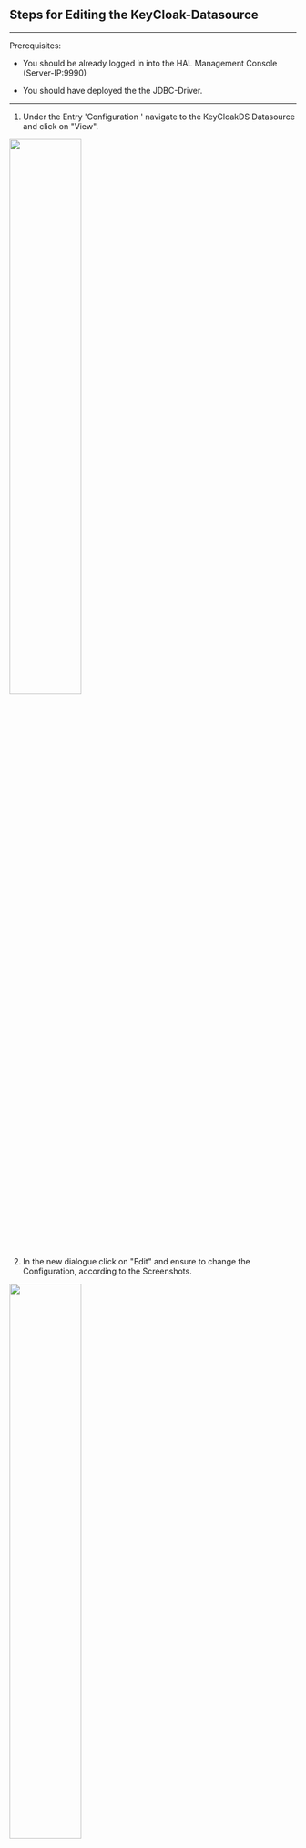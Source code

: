 ## Steps for Editing the KeyCloak-Datasource
---

Prerequisites:
* You should be already logged in into the HAL Management Console (Server-IP:9990)

*  You should have deployed the the JDBC-Driver.
---

1. Under the Entry 'Configuration ' 
   navigate to the KeyCloakDS Datasource and click on "View".

<img src="A_DS.png" alt="" width="50%"/>


2. In the new dialogue click on "Edit" and ensure to change the Configuration, according to the Screenshots. 


<img src="B_DS.png" alt="" width="50%"/>


<img src="C_DS.png" alt="" width="50%"/>


<img src="E_DS.png" alt="" width="50%"/>

---
Below you find the Field-Values from the Screenshots:

### Attributes-Tab:

* Driver Class: org.mariadb.jdbc.Driver
* Driver Name:  mariadb-java-client-2.7.1.jar
* JNDI Name:    java:/MariaDB

### Connection-Tab:

* Connection URL: jdbc:mariadb://172.21.6.195:3306/db
* JTA:			true
* Use CCM:		true

### Security-Tab:
* User Name: keycloak_srv
* Password   YOUR_PASSWORD
* Allow Multiple Users: false

### Validation-Tab:

* Valid Connection Checker Class Name: org.jboss.jca.adapters.jdbc.extensions.mysql.MySQLValidConnectionChecker
* Validate On Match = ON
* Exception Sorter Class Name : 		 org.jboss.jca.adapters.jdbc.extensions.mysql.MySQLExceptionSorter
